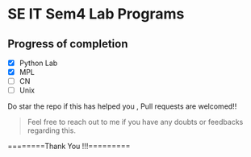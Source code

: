 # SE IT Sem4 Lab Programs

## Progress of completion
- [x] Python Lab
- [x] MPL
- [ ] CN
- [ ] Unix

Do star the repo if this has helped you , Pull requests are welcomed!!
<blockquote>
Feel free to reach out to me if you have any doubts or feedbacks regarding this.<br>
</blockquote>

========Thank You !!!=========
